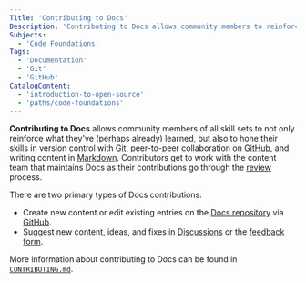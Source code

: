 ```yaml
---
Title: 'Contributing to Docs'
Description: 'Contributing to Docs allows community members to reinforce their knowledge and hone their skills with Git and Markdown.'
Subjects:
  - 'Code Foundations'
Tags:
  - 'Documentation'
  - 'Git'
  - 'GitHub'
CatalogContent:
  - 'introduction-to-open-source'
  - 'paths/code-foundations'
---
```


**Contributing to Docs** allows community members of all skill sets to not only reinforce what they've (perhaps already) learned, but also to hone their skills in version control with [Git](https://www.codecademy.com/resources/docs/git), peer-to-peer collaboration on [GitHub](https://www.codecademy.com/resources/docs/general/github), and writing content in [Markdown](https://www.codecademy.com/resources/docs/markdown). Contributors get to work with the content team that maintains Docs as their contributions go through the [review](https://www.codecademy.com/resources/docs/general/docs-community/reviews) process.

There are two primary types of Docs contributions:

- Create new content or edit existing entries on the [Docs repository](https://github.com/Codecademy/docs) via [GitHub](https://www.codecademy.com/resources/docs/general/github).
- Suggest new content, ideas, and fixes in [Discussions](https://github.com/Codecademy/docs/discussions) or the [feedback form](https://codecademyready.typeform.com/to/hzVIWDgz?typeform-source=www.codecademy.com).

More information about contributing to Docs can be found in [`CONTRIBUTING.md`](https://github.com/Codecademy/docs/blob/main/.github/CONTRIBUTING.md).
